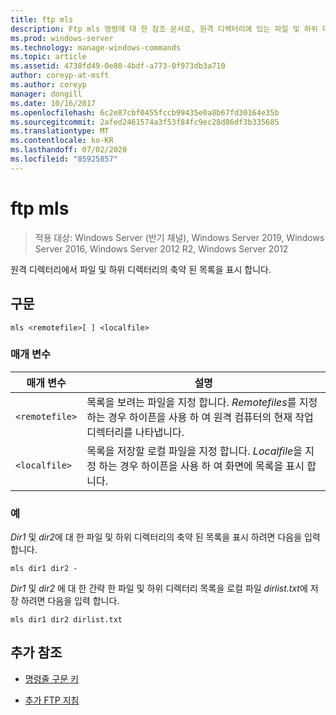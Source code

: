 ```yaml
---
title: ftp mls
description: Ftp mls 명령에 대 한 참조 문서로, 원격 디렉터리에 있는 파일 및 하위 디렉터리의 축약 된 목록을 표시 합니다.
ms.prod: windows-server
ms.technology: manage-windows-commands
ms.topic: article
ms.assetid: 4738fd49-0e80-4bdf-a773-0f973db3a710
author: coreyp-at-msft
ms.author: coreyp
manager: dongill
ms.date: 10/16/2017
ms.openlocfilehash: 6c2e87cbf0455fccb99435e0a8b67fd30164e35b
ms.sourcegitcommit: 2afed2461574a3f53f84fc9ec28d86df3b335685
ms.translationtype: MT
ms.contentlocale: ko-KR
ms.lasthandoff: 07/02/2020
ms.locfileid: "85925857"
---
```

# <a name="ftp-mls"></a>ftp mls

> 적용 대상: Windows Server (반기 채널), Windows Server 2019, Windows Server 2016, Windows Server 2012 R2, Windows Server 2012

원격 디렉터리에서 파일 및 하위 디렉터리의 축약 된 목록을 표시 합니다.

## <a name="syntax"></a>구문

```
mls <remotefile>[ ] <localfile>
```

### <a name="parameters"></a>매개 변수

| 매개 변수 | 설명 |
| --------- | ----------- |
| `<remotefile>` | 목록을 보려는 파일을 지정 합니다. *Remotefiles*를 지정 하는 경우 하이픈을 사용 하 여 원격 컴퓨터의 현재 작업 디렉터리를 나타냅니다. |
| `<localfile>` | 목록을 저장할 로컬 파일을 지정 합니다. *Localfile*을 지정 하는 경우 하이픈을 사용 하 여 화면에 목록을 표시 합니다. |

### <a name="examples"></a>예

*Dir1* 및 *dir2*에 대 한 파일 및 하위 디렉터리의 축약 된 목록을 표시 하려면 다음을 입력 합니다.

```
mls dir1 dir2 -
```

*Dir1* 및 *dir2* 에 대 한 간략 한 파일 및 하위 디렉터리 목록을 로컬 파일 *dirlist.txt*에 저장 하려면 다음을 입력 합니다.

```
mls dir1 dir2 dirlist.txt
```

## <a name="additional-references"></a>추가 참조

- [명령줄 구문 키](command-line-syntax-key.md)

- [추가 FTP 지침](https://docs.microsoft.com/previous-versions/orphan-topics/ws.10/cc756013(v=ws.10))
